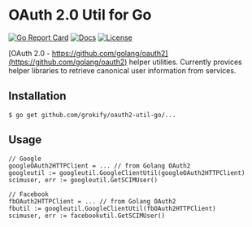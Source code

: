# OAuth 2.0 Util for Go

[![Go Report Card][goreport-svg]][goreport-link]
[![Docs][docs-godoc-svg]][docs-godoc-link]
[![License][license-svg]][license-link]

[OAuth 2.0 - https://github.com/golang/oauth2](https://github.com/golang/oauth2) helper utilities. Currently provices helper libraries to retrieve canonical user information from services.

## Installation

```
$ go get github.com/grokify/oauth2-util-go/...
```

## Usage

```
// Google
googleOAuth2HTTPClient = ... // from Golang OAuth2
googleutil := googleutil.GoogleClientUtil(googleOAuth2HTTPClient)
scimuser, err := googleutil.GetSCIMUser()

// Facebook
fbOAuth2HTTPClient = ... // from Golang OAuth2
fbutil := googleutil.GoogleClientUtil(fbOAuth2HTTPClient)
scimuser, err := facebookutil.GetSCIMUser()
```

 [goreport-svg]: https://goreportcard.com/badge/github.com/grokify/oauth2-util-go
 [goreport-link]: https://goreportcard.com/report/github.com/grokify/oauth2-util-go
 [docs-godoc-svg]: https://img.shields.io/badge/docs-godoc-blue.svg
 [docs-godoc-link]: https://godoc.org/github.com/grokify/oauth2-util-go
 [license-svg]: https://img.shields.io/badge/license-MIT-blue.svg
 [license-link]: https://github.com/grokify/oauth2-util-go/blob/master/LICENSE.md
